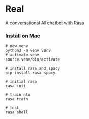 # Real
A conversational AI chatbot with Rasa

### Install on Mac
```
# new venv
python3 -m venv venv
# activate venv
source venv/bin/activate

# install rasa and spacy
pip install rasa spacy

# initial rasa
rasa init

# train nlu
rasa train

# test
rasa shell
```